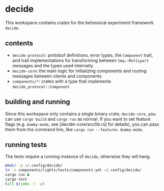 # decide

This workspace contains crates for the behavioral experiment framework `decide`.

## contents
- `decide-protocol`: protobuf definitions, error types, the `Component` trait, and trait implementations for transforming between `tmq::Multipart` messages and the types used internally
- `decide-core`: the main logic for initializing components and routing messages between clients and components
- `components/*`: crates with a type that implements `decide_protocol::Component`

## building and running

Since this workspace only contains a single binary crate, `decide-core`, you can use `cargo build` and `cargo run` as normal. If you want to set feature flags (e.g. `dummy-mode`, see [decide-core/src/lib.rs] for details), you can pass them from the command line, like
`cargo run --features dummy-mode`.

## running tests

The tests require a running instance of `decide`, otherwise they will hang.
```bash
mkdir -p ~/.config/decide/
ln -s components/lights/tests/components.yml ~/.config/decide/
cargo run &
cargo test
kill $(jobs -l -p)
```
